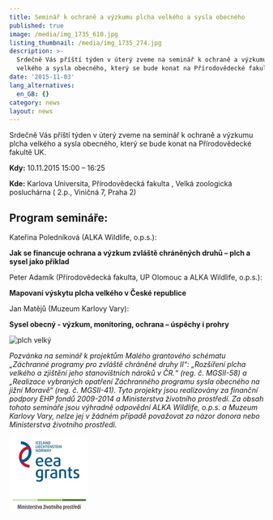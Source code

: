 ```yaml
---
title: Seminář k ochraně a výzkumu plcha velkého a sysla obecného
published: true
image: /media/img_1735_610.jpg
listing_thumbnail: /media/img_1735_274.jpg
description: >-
  Srdečně Vás příští týden v úterý zveme na seminář k ochraně a výzkumu plcha
  velkého a sysla obecného, který se bude konat na Přírodovědecké fakultě UK. 
date: '2015-11-03'
lang_alternatives:
  en_GB: {}
category: news
layout: news
---
```

Srdečně Vás příští týden v úterý zveme na seminář k ochraně a výzkumu plcha velkého a sysla obecného, který se bude konat na Přírodovědecké fakultě UK.

**Kdy:** 10.11.2015 15:00 – 16:25

**Kde:** 
Karlova Universita, Přírodovědecká fakulta , Velká zoologická posluchárna 
 ( 2.p., Viničná 7, Praha 2)

## Program semináře:

Kateřina Poledníková (ALKA Wildlife, o.p.s.):

**Jak se financuje ochrana a výzkum zvláště chráněných druhů – plch a sysel jako příklad**

Peter Adamík (Přírodovědecká fakulta, UP Olomouc a ALKA Wildlife, o.p.s.):

**Mapovaní výskytu plcha velkého v České republice**

Jan Matějů (Muzeum Karlovy Vary):

**Sysel obecný - výzkum, monitoring, ochrana – úspěchy i prohry**

![plch velký](/media/plch-velký-f7318_610.jpg "plch velký")

_Pozvánka na seminář k projektům Malého grantového schématu „Záchranné programy pro zvláště chráněné druhy II“: „Rozšíření plcha velkého a zjištění jeho stanovištních nároků v ČR.“ (reg. č. MGSII-58) a „Realizace vybraných opatření Záchranného programu sysla obecného na jižní Moravě“ (reg. č. MGSII-41). Tyto projekty jsou realizovány za finanční podpory EHP fondů 2009-2014 a Ministerstva životního prostředí. Za obsah tohoto semináře jsou výhradně odpovědní ALKA Wildlife, o.p.s. a Muzeum Karlovy Vary, nelze jej v žádném případě považovat za názor donora nebo Ministerstva životního prostředí._

![](/media/loga_mgs_stojato_mm.jpg)
